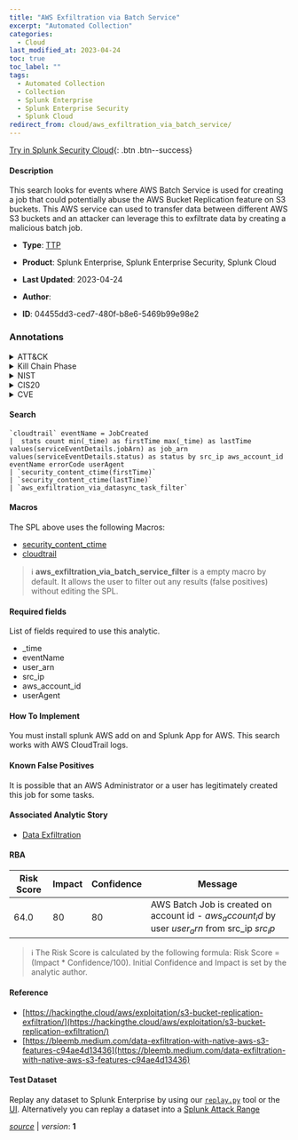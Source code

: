 ```yaml
---
title: "AWS Exfiltration via Batch Service"
excerpt: "Automated Collection"
categories:
  - Cloud
last_modified_at: 2023-04-24
toc: true
toc_label: ""
tags:
  - Automated Collection
  - Collection
  - Splunk Enterprise
  - Splunk Enterprise Security
  - Splunk Cloud
redirect_from: cloud/aws_exfiltration_via_batch_service/
---
```




[Try in Splunk Security Cloud](https://www.splunk.com/en_us/cyber-security.html){: .btn .btn--success}

#### Description

This search looks for events where AWS Batch Service is used for creating a job that could potentially abuse the AWS Bucket Replication feature on S3 buckets. This AWS service can used to transfer data between different AWS S3 buckets and an attacker can leverage this to exfiltrate data by creating a malicious batch job.

- **Type**: [TTP](https://github.com/splunk/security_content/wiki/Detection-Analytic-Types)
- **Product**: Splunk Enterprise, Splunk Enterprise Security, Splunk Cloud

- **Last Updated**: 2023-04-24
- **Author**: 
- **ID**: 04455dd3-ced7-480f-b8e6-5469b99e98e2

### Annotations
<details>
  <summary>ATT&CK</summary>

<div markdown="1">

#### [ATT&CK](https://attack.mitre.org/)

| ID          | Technique   | Tactic         |
| ----------- | ----------- |--------------- |
| [T1119](https://attack.mitre.org/techniques/T1119/) | Automated Collection | Collection |

</div>
</details>


<details>
  <summary>Kill Chain Phase</summary>

<div markdown="1">

* Exploitation


</div>
</details>


<details>
  <summary>NIST</summary>

<div markdown="1">

* DE.CM



</div>
</details>

<details>
  <summary>CIS20</summary>

<div markdown="1">

* CIS 10



</div>
</details>

<details>
  <summary>CVE</summary>

<div markdown="1">


</div>
</details>


#### Search

```
`cloudtrail` eventName = JobCreated 
|  stats count min(_time) as firstTime max(_time) as lastTime values(serviceEventDetails.jobArn) as job_arn values(serviceEventDetails.status) as status by src_ip aws_account_id eventName errorCode userAgent
| `security_content_ctime(firstTime)` 
| `security_content_ctime(lastTime)` 
| `aws_exfiltration_via_datasync_task_filter`
```

#### Macros
The SPL above uses the following Macros:
* [security_content_ctime](https://github.com/splunk/security_content/blob/develop/macros/security_content_ctime.yml)
* [cloudtrail](https://github.com/splunk/security_content/blob/develop/macros/cloudtrail.yml)

> :information_source:
> **aws_exfiltration_via_batch_service_filter** is a empty macro by default. It allows the user to filter out any results (false positives) without editing the SPL.



#### Required fields
List of fields required to use this analytic.
* _time
* eventName
* user_arn
* src_ip
* aws_account_id
* userAgent



#### How To Implement
You must install splunk AWS add on and Splunk App for AWS. This search works with AWS CloudTrail logs.
#### Known False Positives
It is possible that an AWS Administrator or a user has legitimately created this job for some tasks.

#### Associated Analytic Story
* [Data Exfiltration](/stories/data_exfiltration)




#### RBA

| Risk Score  | Impact      | Confidence   | Message      |
| ----------- | ----------- |--------------|--------------|
| 64.0 | 80 | 80 | AWS Batch Job is created on account id - $aws_account_id$ by user $user_arn$ from src_ip $src_ip$ |


> :information_source:
> The Risk Score is calculated by the following formula: Risk Score = (Impact * Confidence/100). Initial Confidence and Impact is set by the analytic author.


#### Reference

* [https://hackingthe.cloud/aws/exploitation/s3-bucket-replication-exfiltration/](https://hackingthe.cloud/aws/exploitation/s3-bucket-replication-exfiltration/)
* [https://bleemb.medium.com/data-exfiltration-with-native-aws-s3-features-c94ae4d13436](https://bleemb.medium.com/data-exfiltration-with-native-aws-s3-features-c94ae4d13436)



#### Test Dataset
Replay any dataset to Splunk Enterprise by using our [`replay.py`](https://github.com/splunk/attack_data#using-replaypy) tool or the [UI](https://github.com/splunk/attack_data#using-ui).
Alternatively you can replay a dataset into a [Splunk Attack Range](https://github.com/splunk/attack_range#replay-dumps-into-attack-range-splunk-server)




[*source*](https://github.com/splunk/security_content/tree/develop/detections/cloud/aws_exfiltration_via_batch_service.yml) \| *version*: **1**